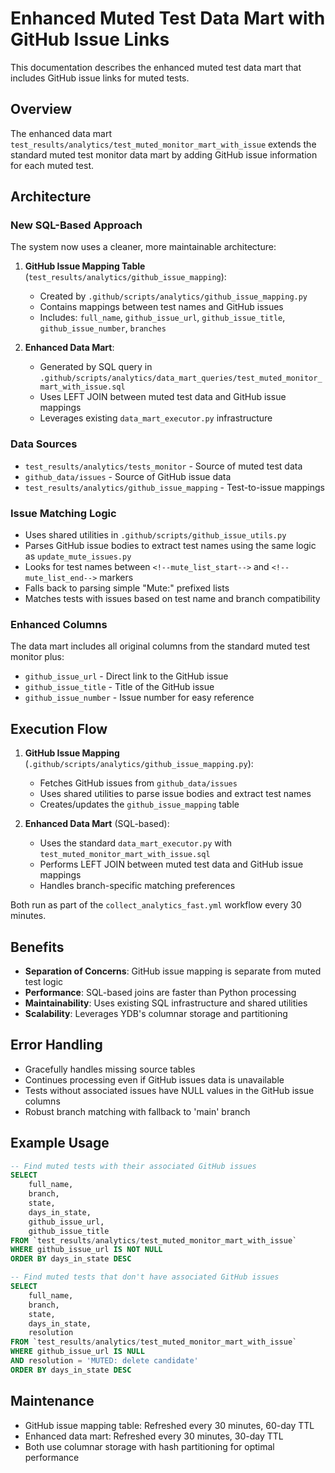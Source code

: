 # Enhanced Muted Test Data Mart with GitHub Issue Links

This documentation describes the enhanced muted test data mart that includes GitHub issue links for muted tests.

## Overview

The enhanced data mart `test_results/analytics/test_muted_monitor_mart_with_issue` extends the standard muted test monitor data mart by adding GitHub issue information for each muted test.

## Architecture

### New SQL-Based Approach

The system now uses a cleaner, more maintainable architecture:

1. **GitHub Issue Mapping Table** (`test_results/analytics/github_issue_mapping`):
   - Created by `.github/scripts/analytics/github_issue_mapping.py`
   - Contains mappings between test names and GitHub issues
   - Includes: `full_name`, `github_issue_url`, `github_issue_title`, `github_issue_number`, `branches`

2. **Enhanced Data Mart**:
   - Generated by SQL query in `.github/scripts/analytics/data_mart_queries/test_muted_monitor_mart_with_issue.sql`
   - Uses LEFT JOIN between muted test data and GitHub issue mappings
   - Leverages existing `data_mart_executor.py` infrastructure

### Data Sources

- `test_results/analytics/tests_monitor` - Source of muted test data
- `github_data/issues` - Source of GitHub issue data
- `test_results/analytics/github_issue_mapping` - Test-to-issue mappings

### Issue Matching Logic

- Uses shared utilities in `.github/scripts/github_issue_utils.py`
- Parses GitHub issue bodies to extract test names using the same logic as `update_mute_issues.py`
- Looks for test names between `<!--mute_list_start-->` and `<!--mute_list_end-->` markers
- Falls back to parsing simple "Mute:" prefixed lists
- Matches tests with issues based on test name and branch compatibility

### Enhanced Columns

The data mart includes all original columns from the standard muted test monitor plus:
- `github_issue_url` - Direct link to the GitHub issue
- `github_issue_title` - Title of the GitHub issue  
- `github_issue_number` - Issue number for easy reference

## Execution Flow

1. **GitHub Issue Mapping** (`.github/scripts/analytics/github_issue_mapping.py`):
   - Fetches GitHub issues from `github_data/issues`
   - Uses shared utilities to parse issue bodies and extract test names
   - Creates/updates the `github_issue_mapping` table

2. **Enhanced Data Mart** (SQL-based):
   - Uses the standard `data_mart_executor.py` with `test_muted_monitor_mart_with_issue.sql`
   - Performs LEFT JOIN between muted test data and GitHub issue mappings
   - Handles branch-specific matching preferences

Both run as part of the `collect_analytics_fast.yml` workflow every 30 minutes.

## Benefits

- **Separation of Concerns**: GitHub issue mapping is separate from muted test logic
- **Performance**: SQL-based joins are faster than Python processing
- **Maintainability**: Uses existing SQL infrastructure and shared utilities
- **Scalability**: Leverages YDB's columnar storage and partitioning

## Error Handling

- Gracefully handles missing source tables
- Continues processing even if GitHub issues data is unavailable  
- Tests without associated issues have NULL values in the GitHub issue columns
- Robust branch matching with fallback to 'main' branch

## Example Usage

```sql
-- Find muted tests with their associated GitHub issues
SELECT 
    full_name,
    branch,
    state,
    days_in_state,
    github_issue_url,
    github_issue_title
FROM `test_results/analytics/test_muted_monitor_mart_with_issue`
WHERE github_issue_url IS NOT NULL
ORDER BY days_in_state DESC
```

```sql
-- Find muted tests that don't have associated GitHub issues
SELECT 
    full_name,
    branch,
    state,
    days_in_state,
    resolution
FROM `test_results/analytics/test_muted_monitor_mart_with_issue`
WHERE github_issue_url IS NULL
AND resolution = 'MUTED: delete candidate'
ORDER BY days_in_state DESC
```

## Maintenance

- GitHub issue mapping table: Refreshed every 30 minutes, 60-day TTL
- Enhanced data mart: Refreshed every 30 minutes, 30-day TTL  
- Both use columnar storage with hash partitioning for optimal performance